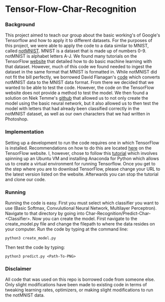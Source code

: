 # Tensor-Flow-Char-Recognition
### Background
This project aimed to teach our group about the basic working's of Google's Tensorflow and how to apply it to different datasets. For the purposes of this project, we were able to apply the code to a data similar to MNIST, called [notMNIST](http://yaroslavvb.com/upload/notMNIST/). MNIST is a dataset that is made up of numbers 0-9. notMNIST is alphabet letters A-J. We found many tutorials on the TensorFlow [website](https://www.tensorflow.org/) that detailed how to do basic machine learning with that dataset. However, much of this code we found needed to ingest the dataset in the same format that MNIST is formatted in. While notMNIST did not fit the bill perfectly, we borrowed David Flanagan's [code](https://github.com/davidflanagan/notMNIST-to-MNIST) which converts notMNIST data to the MNIST data format. From there we decided that we wanted to be able to test the code. However, the code on the TensorFlow website does not provide a method to test the model. We then found a solution on Niek Temme's [github](https://github.com/niektemme/tensorflow-mnist-predict) that allowed us to not only create the model using the basic neural network, but it also allowed us to then test the model with letters that had already been classified correctly in the notMNIST dataset, as well as our own characters that we had written in Photoshop.  
### Implementation
Setting up a development to run the code requires one in which TensorFlow is installed. Recommendations on how to do this are located [here](https://www.tensorflow.org/get_started/os_setup) on the TensorFlow website. I, however, chose to follow this [tutorial](http://www.heatonresearch.com/2016/09/10/ubuntu-tensorflow.html) which involves spinning up an Ubuntu VM and installing Anaconda for Python which allows us to create a virtual environment for running Tensorflow. Once you get to the step where you are to download TensorFlow, please change your URL to the latest version listed on the website. Afterwards you can stop the tutorial and clone our code.

### Running
Running the code is easy. First you must select which classifier you want to use (Basic Softmax, Convulutional Neural Network, Multilayer Perceptron). Navigate to that directory by going into Char-Recognition/Predict-Char-\<Classifier\>. Now you can create the model. First navigate to the create_model.py file and change the filepath to where the data resides on your computer. Run the code by typing at the command line:
```
python3 create_model.py
```

Then test the code by typing:
```
python3 predict.py <Path-To-PNG>
```
### Disclaimer
All code that was used on this repo is borrowed code from someone else. Only slight modifications have been made to existing code in terms of tweaking learning rates, optimizers, or making slight modifications to run the notMNIST data. 
